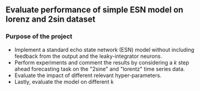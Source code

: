 ## Evaluate performance of simple ESN model on lorenz and 2sin dataset

### Purpose of the project
- Implement a standard echo state network (ESN) model without including feedback from the output and the leaky-integrator neurons.  
- Perform experiments and comment the results by considering a _k_ step ahead forecasting task on the "2sine" and "lorentz" time series data. 
- Evaluate the impact of different relevant hyper-parameters.
- Lastly, evaluate the model on different k

